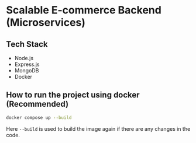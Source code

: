 # Scalable E-commerce Backend (Microservices)

## Tech Stack

- Node.js
- Express.js
- MongoDB
- Docker

## How to run the project using docker (Recommended)

```bash
docker compose up --build
```

Here `--build` is used to build the image again if there are any changes in the code.
